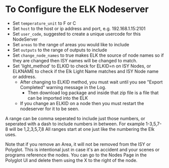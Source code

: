 
# To Configure the ELK Nodeserver

- Set `temperature_unit` to F or C
- Set `host` to the host or ip address and port, e.g. 192.168.1.15:2101
- Set `user_code`, suggested to create a unique usercode for this NodeServer
- Set `areas` to the range of areas you would like to include
- Set `outputs` to the range of outputs to include
- Set `change_node_names` to true makes ELK the source of node names so if they are changed then ISY names will be changed to match.
- Set 'light_method' to ELKID to check for ELKID=n on ISY Nodes, or ELKNAME to check if the Elk Light Name matches and ISY Node name or address.
  - After changing to ELKID method, you must wait until you see "Export Completed" warning message in the Log.
    - Then download log package and inside that zip file is a file that can be imported into the ELK
  - If you change an ELKID on a node then you must restart the nodeserver for it to be seen.

A range can be comma seperated to include just those numbers, or seperated with a dash to include numbers in between.  For example 1-3,5,7-8 will be 1,2,3,5,7,8
All ranges start at one just like the numbering the Elk uses.

Note that if you remove an Area, it will not be removed from the ISY or Polyglot.  This is intentional just in case it's an accident and your scenes or programs reference the nodes.  You can go to the Nodes Page in the Polyglot UI and delete them using the X to the right of the node.



